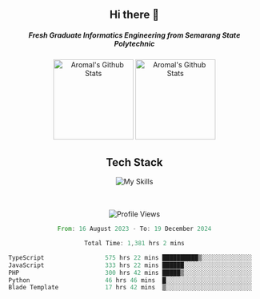 <div align="center">
  <h2>Hi there 👋</h2>

  <h5>Fresh Graduate Informatics Engineering from Semarang State Polytechnic</h5>

  <img
    height="160"
    alt="Aromal's Github Stats"
    src="https://github-readme-stats.vercel.app/api?username=dafariski77&show_icons=true&theme=tokyonight&count_private=true"
  />
  <img
    alt="Aromal's Github Stats"
    height="160"
    src="https://github-readme-stats.vercel.app/api/top-langs/?username=dafariski77&layout=compact&theme=tokyonight"
  />

  <h2>Tech Stack</h2>
  
![My Skills](https://simpleskill.icons.workers.dev/svg?i=typescript,next.js,react,tailwindcss,shadcnui,reactquery,prisma,socketdotio,zod)

  <br /><br />
  <img src="https://komarev.com/ghpvc/?username=dafariski77&abbreviated=true" alt="Profile Views">
    
  <!--START_SECTION:waka-->

```rust
From: 16 August 2023 - To: 19 December 2024

Total Time: 1,381 hrs 2 mins

TypeScript                 575 hrs 22 mins ██████████▒░░░░░░░░░░░░░░   41.20 %
JavaScript                 333 hrs 22 mins ██████░░░░░░░░░░░░░░░░░░░   23.87 %
PHP                        300 hrs 42 mins █████▒░░░░░░░░░░░░░░░░░░░   21.53 %
Python                     46 hrs 46 mins  █░░░░░░░░░░░░░░░░░░░░░░░░   03.35 %
Blade Template             17 hrs 42 mins  ▒░░░░░░░░░░░░░░░░░░░░░░░░   01.27 %
```

<!--END_SECTION:waka-->
</div>
